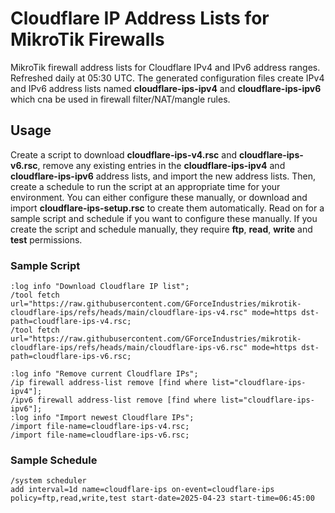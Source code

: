 # Cloudflare IP Address Lists for MikroTik Firewalls

MikroTik firewall address lists for Cloudflare IPv4 and IPv6 address ranges. Refreshed daily at 05:30 UTC. The generated configuration files create IPv4 and IPv6 address lists named **cloudflare-ips-ipv4** and **cloudflare-ips-ipv6** which cna be used in firewall filter/NAT/mangle rules.

## Usage

Create a script to download **cloudflare-ips-v4.rsc** and **cloudflare-ips-v6.rsc**, remove any existing entries in the **cloudflare-ips-ipv4** and **cloudflare-ips-ipv6** address lists, and import the new address lists. Then, create a schedule to run the script at an appropriate time for your environment. You can either configure these manually, or download and import **cloudflare-ips-setup.rsc** to create them automatically. Read on for a sample script and schedule if you want to configure these manually. If you create the script and schedule manually, they require **ftp**, **read**, **write** and **test** permissions.

### Sample Script

```
:log info "Download Cloudflare IP list";
/tool fetch url="https://raw.githubusercontent.com/GForceIndustries/mikrotik-cloudflare-ips/refs/heads/main/cloudflare-ips-v4.rsc" mode=https dst-path=cloudflare-ips-v4.rsc;
/tool fetch url="https://raw.githubusercontent.com/GForceIndustries/mikrotik-cloudflare-ips/refs/heads/main/cloudflare-ips-v6.rsc" mode=https dst-path=cloudflare-ips-v6.rsc;

:log info "Remove current Cloudflare IPs";
/ip firewall address-list remove [find where list="cloudflare-ips-ipv4"];
/ipv6 firewall address-list remove [find where list="cloudflare-ips-ipv6"];
:log info "Import newest Cloudflare IPs";
/import file-name=cloudflare-ips-v4.rsc;
/import file-name=cloudflare-ips-v6.rsc;
```

### Sample Schedule

```
/system scheduler
add interval=1d name=cloudflare-ips on-event=cloudflare-ips policy=ftp,read,write,test start-date=2025-04-23 start-time=06:45:00
```
